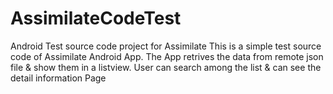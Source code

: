 # AssimilateCodeTest

Android Test source code project for Assimilate
This is a simple test source code of Assimilate Android App.
The App retrives the data from remote json file & show them in a listview. User can search among the list & can see the detail information Page
